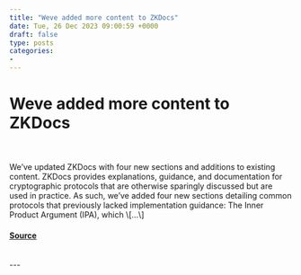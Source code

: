 ```yaml
---
title: "Weve added more content to ZKDocs"
date: Tue, 26 Dec 2023 09:00:59 +0000
draft: false
type: posts
categories: 
- 
---
```

# Weve added more content to ZKDocs

<br/>

<br/>
We’ve updated ZKDocs with four new sections and additions to existing content. ZKDocs provides explanations, guidance, and documentation for cryptographic protocols that are otherwise sparingly discussed but are used in practice. As such, we’ve added four new sections detailing common protocols that previously lacked implementation guidance: The Inner Product Argument (IPA), which \[…\]

#### [Source](https://blog.trailofbits.com/2023/12/26/weve-added-more-content-to-zkdocs/)

<br/>
---
